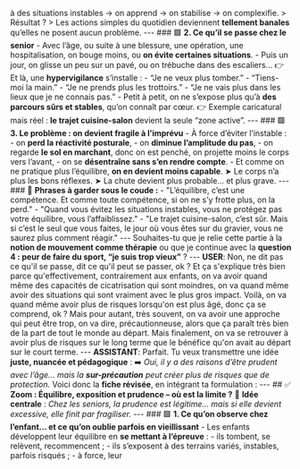 à des situations instables → on apprend → on stabilise → on complexifie. > Résultat ? > Les actions simples du quotidien deviennent **tellement banales** qu’elles ne posent aucun problème. --- ### 🟩 **2. Ce qu’il se passe chez le senior** - Avec l’âge, ou suite à une blessure, une opération, une hospitalisation, on bouge moins, ou **on évite certaines situations**. - Puis un jour, on glisse un peu sur un pavé, ou on trébuche dans des escaliers… 👉 Et là, une **hypervigilance** s’installe : - “Je ne veux plus tomber.” - “Tiens-moi la main.” - “Je ne prends plus les trottoirs.” - “Je ne vais plus dans les lieux que je ne connais pas.” - Petit à petit, on ne s’expose plus qu’à **des parcours sûrs et stables**, qu’on connaît par cœur. 👉 Exemple caricatural mais réel : **le trajet cuisine-salon** devient la seule “zone active”. --- ### 🟩 **3. Le problème : on devient fragile à l’imprévu** - À force d’éviter l’instable : - on **perd la réactivité posturale**, - on **diminue l’amplitude du pas**, - on regarde **le sol en marchant**, donc on est penché, on projette moins le corps vers l’avant, - on se **désentraîne sans s’en rendre compte**. - Et comme on ne pratique plus l’équilibre, **on en devient moins capable**. ➤ Le corps n’a plus les bons réflexes. ➤ La chute devient plus probable… et plus grave. --- ### 🔁 **Phrases à garder sous le coude :** - "L’équilibre, c’est une compétence. Et comme toute compétence, si on ne s’y frotte plus, on la perd." - "Quand vous évitez les situations instables, vous ne protégez pas votre équilibre, vous l’affaiblissez." - "Le trajet cuisine-salon, c’est sûr. Mais si c’est le seul que vous faites, le jour où vous êtes sur du gravier, vous ne saurez plus comment réagir." --- Souhaites-tu que je relie cette partie à la **notion de mouvement comme thérapie** ou que je continue avec la **question 4 : peur de faire du sport, “je suis trop vieux”** ? --- **USER**: Non, ne dit pas ce qu'il se passe, dit ce qu'il peut se passer, ok ? Et ça s'explique très bien parce qu'effectivement, contrairement aux enfants, on va avoir quand même des capacités de cicatrisation qui sont moindres, on va quand même avoir des situations qui sont vraiment avec le plus gros impact. Voilà, on va quand même avoir plus de risques lorsqu'on est plus âgé, donc ça se comprend, ok ? Mais pour autant, très souvent, on va avoir une approche qui peut être trop, on va dire, précautionneuse, alors que ça paraît très bien de la part de tout le monde au départ. Mais finalement, on va se retrouver à avoir plus de risques sur le long terme que le bénéfice qu'on avait au départ sur le court terme. --- **ASSISTANT**: Parfait. Tu veux transmettre une idée **juste, nuancée et pédagogique** : ➡️ *Oui, il y a des raisons d’être prudent avec l’âge… mais la **sur-précaution** peut créer plus de risques que de protection.* Voici donc la **fiche révisée**, en intégrant ta formulation : --- ## ✅ **Zoom : Équilibre, exposition et prudence – où est la limite ?** 🎯 **Idée centrale** : *Chez les seniors, la prudence est légitime… mais si elle devient excessive, elle finit par fragiliser.* --- ### 🟩 **1. Ce qu’on observe chez l’enfant… et ce qu’on oublie parfois en vieillissant** - Les enfants développent leur équilibre en **se mettant à l’épreuve** : - ils tombent, se relèvent, recommencent ; - ils s’exposent à des terrains variés, instables, parfois risqués ; - à force, leur